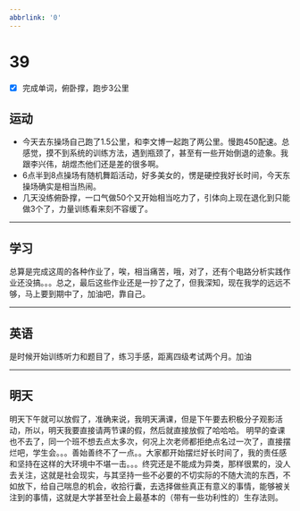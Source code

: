 ```yaml
---
abbrlink: '0'
---
```

# 39

- [x] 完成单词，俯卧撑，跑步3公里

## 运动

- 今天去东操场自己跑了1.5公里，和李文博一起跑了两公里。慢跑450配速。总感觉，摸不到系统的训练方法，遇到瓶颈了，甚至有一些开始倒退的迹象。我跟李兴伟，胡煜杰他们还是差的很多啊。
- 6点半到8点操场有随机舞蹈活动，好多美女的，愣是硬控我好长时间，今天东操场确实是相当热闹。
- 几天没练俯卧撑，一口气做50个又开始相当吃力了，引体向上现在退化到只能做3个了，力量训练看来刻不容缓了。

***

## 学习

总算是完成这周的各种作业了，唉，相当痛苦，哦，对了，还有个电路分析实践作业还没搞。。。总之，最后这些作业还是一抄了之了，但我深知，现在我学的远远不够，马上要到期中了，加油吧，靠自己。
***

## 英语

是时候开始训练听力和题目了，练习手感，距离四级考试两个月。加油
***

## 明天

明天下午就可以放假了，准确来说，我明天满课，但是下午要去积极分子观影活动，所以，明天我要直接请两节课的假，然后就直接放假了哈哈哈。
明早的查课也不去了，同一个班不想去点太多次，何况上次老师都拒绝点名过一次了，直接摆烂吧，学生会。。。善始善终不了一点。。大家都开始摆烂好长时间了，我的责任感和坚持在这样的大环境中不堪一击。。。终究还是不能成为异类，那样很累的，没人去关注，这就是社会现实，与其坚持一些不必要的不切实际的不随大流的东西，不如放下，给自己喘息的机会，收拾行囊，去选择做些真正有意义的事情，能够被关注到的事情，这就是大学甚至社会上最基本的（带有一些功利性的）生存法则。
